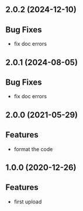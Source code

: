 ## 2.0.2 (2024-12-10)

## Bug Fixes

- fix doc errors

## 2.0.1 (2024-08-05)

## Bug Fixes

- fix doc errors

## 2.0.0 (2021-05-29)

## Features

- format the code

## 1.0.0 (2020-12-26)

## Features

- first upload